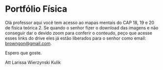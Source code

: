 # Portfólio Física

Olá professor aqui você tem acesso ao mapas mentais do CAP 18, 19 e 20 de física teórica 2. Se quando o senhor fizer o download das imagens e não conseguir dar o devido zoom para conferir o conteudo, peço que acesse esses links do drive eles já estão liberados para o senhor como email: browngon@gmail.com.

Espero que goste. 

Att Larissa Wierzynski Kulik
